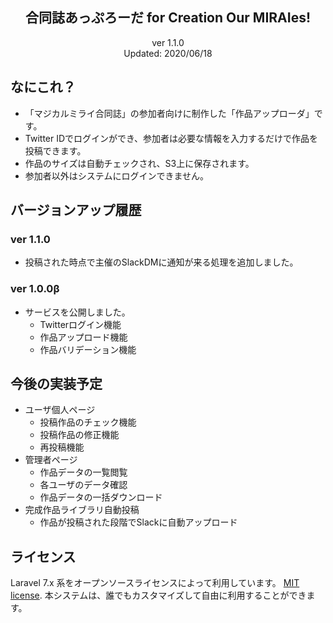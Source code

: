 <h2 align="center">合同誌あっぷろーだ for Creation Our MIRAIes!</h2>

<p align="center">
ver 1.1.0<br>
Updated: 2020/06/18
</p>

## なにこれ？
- 「マジカルミライ合同誌」の参加者向けに制作した「作品アップローダ」です。
- Twitter IDでログインができ、参加者は必要な情報を入力するだけで作品を投稿できます。
- 作品のサイズは自動チェックされ、S3上に保存されます。
- 参加者以外はシステムにログインできません。

## バージョンアップ履歴
### ver 1.1.0
- 投稿された時点で主催のSlackDMに通知が来る処理を追加しました。

### ver 1.0.0β
- サービスを公開しました。
    - Twitterログイン機能
    - 作品アップロード機能
    - 作品バリデーション機能


## 今後の実装予定
- ユーザ個人ページ
    - 投稿作品のチェック機能
    - 投稿作品の修正機能
    - 再投稿機能
- 管理者ページ
    - 作品データの一覧閲覧
    - 各ユーザのデータ確認
    - 作品データの一括ダウンロード
- 完成作品ライブラリ自動投稿
    - 作品が投稿された段階でSlackに自動アップロード


## ライセンス
Laravel 7.x 系をオープンソースライセンスによって利用しています。 [MIT license](https://opensource.org/licenses/MIT).
本システムは、誰でもカスタマイズして自由に利用することができます。
